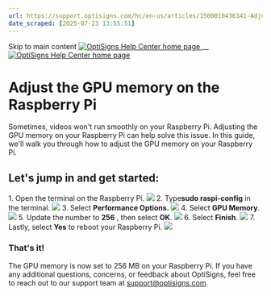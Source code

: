 ```yaml
---
url: https://support.optisigns.com/hc/en-us/articles/1500010436341-Adjust-the-GPU-memory-on-the-Raspberry-Pi
date_scraped: [2025-07-23 13:55:51]
---
```


Skip to main content
[ ![OptiSigns Help Center home page](/hc/theming_assets/01HZKNYSEQ6GRC01C0J27PZ3RC) ](/hc/en-us "Home")
__
[ ![OptiSigns Help Center home page](/hc/theming_assets/01HZKNYSEQ6GRC01C0J27PZ3RC) ](/hc/en-us "Home")
#  Adjust the GPU memory on the Raspberry Pi 
Sometimes, videos won't run smoothly on your Raspberry Pi. Adjusting the GPU memory on your Raspberry Pi can help solve this issue.
In this guide, we'll walk you through how to adjust the GPU memory on your Raspberry Pi.
## Let's jump in and get started:
1\. Open the terminal on the Raspberry Pi.
[![](/hc/article_attachments/31634726857107)](/hc/article_attachments/31634726857107)
2\. Type**sudo raspi-config** in the terminal.
[![](/hc/article_attachments/31634726859539)](/hc/article_attachments/31634726859539)
3\. Select **Performance Options.**
**[![](/hc/article_attachments/31634705160723)](/hc/article_attachments/31634705160723)**
4\. Select **GPU Memory**.
**[![](/hc/article_attachments/31634726863635)](/hc/article_attachments/31634726863635)**
5\. Update the number to **256** , then select **OK**.
**[![](/hc/article_attachments/31634705167123)](/hc/article_attachments/31634705167123)**
6\. Select **Finish**.
[![](/hc/article_attachments/31634705170963)](/hc/article_attachments/31634705170963)
7\. Lastly, select **Yes** to reboot your Raspberry Pi.
[![](/hc/article_attachments/31634726882067)](/hc/article_attachments/31634726882067)
### That's it!
The GPU memory is now set to 256 MB on your Raspberry Pi.
If you have any additional questions, concerns, or feedback about OptiSigns, feel free to reach out to our support team at support@optisigns.com.
